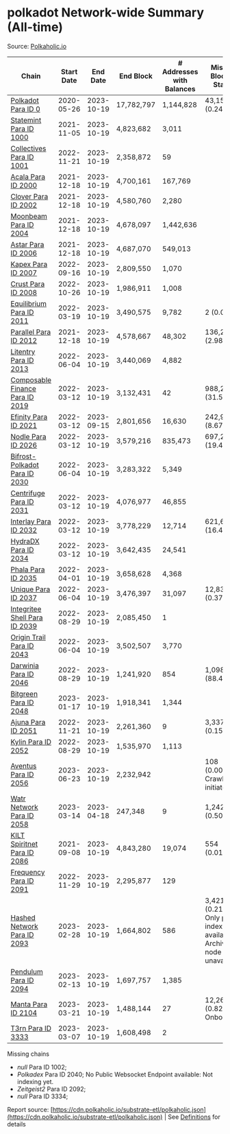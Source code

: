 # polkadot Network-wide Summary (All-time)

Source: [Polkaholic.io](https://polkaholic.io)


| Chain            | Start Date | End Date | End Block | # Addresses with Balances | Missing Blocks / Status |
| ---------------- | ---------- | ---------| --------- | ------------------------- | ----------------------- |
| [Polkadot Para ID 0](/polkadot/0-polkadot) | 2020-05-26 | 2023-10-19 | 17,782,797 |  1,144,828 | 43,158 (0.24%)  |
| [Statemint Para ID 1000](/polkadot/1000-statemint) | 2021-11-05 | 2023-10-19 | 4,823,682 |  3,011 |    |
| [Collectives Para ID 1001](/polkadot/1001-collectives) | 2022-11-21 | 2023-10-19 | 2,358,872 |  59 |    |
| [Acala Para ID 2000](/polkadot/2000-acala) | 2021-12-18 | 2023-10-19 | 4,700,161 |  167,769 |    |
| [Clover Para ID 2002](/polkadot/2002-clover) | 2021-12-18 | 2023-10-19 | 4,580,760 |  2,280 |    |
| [Moonbeam Para ID 2004](/polkadot/2004-moonbeam) | 2021-12-18 | 2023-10-19 | 4,678,097 |  1,442,636 |    |
| [Astar Para ID 2006](/polkadot/2006-astar) | 2021-12-18 | 2023-10-19 | 4,687,070 |  549,013 |    |
| [Kapex Para ID 2007](/polkadot/2007-kapex) | 2022-09-16 | 2023-10-19 | 2,809,550 |  1,070 |    |
| [Crust Para ID 2008](/polkadot/2008-crust) | 2022-10-26 | 2023-10-19 | 1,986,911 |  1,008 |    |
| [Equilibrium Para ID 2011](/polkadot/2011-equilibrium) | 2022-03-19 | 2023-10-19 | 3,490,575 |  9,782 | 2 (0.00%)  |
| [Parallel Para ID 2012](/polkadot/2012-parallel) | 2021-12-18 | 2023-10-19 | 4,578,667 |  48,302 | 136,280 (2.98%)  |
| [Litentry Para ID 2013](/polkadot/2013-litentry) | 2022-06-04 | 2023-10-19 | 3,440,069 |  4,882 |    |
| [Composable Finance Para ID 2019](/polkadot/2019-composable) | 2022-03-12 | 2023-10-19 | 3,132,431 |  42 | 988,228 (31.55%)  |
| [Efinity Para ID 2021](/polkadot/2021-efinity) | 2022-03-12 | 2023-09-15 | 2,801,656 |  16,630 | 242,949 (8.67%)  |
| [Nodle Para ID 2026](/polkadot/2026-nodle) | 2022-03-12 | 2023-10-19 | 3,579,216 |  835,473 | 697,249 (19.48%)  |
| [Bifrost-Polkadot Para ID 2030](/polkadot/2030-bifrost-dot) | 2022-06-04 | 2023-10-19 | 3,283,322 |  5,349 |    |
| [Centrifuge Para ID 2031](/polkadot/2031-centrifuge) | 2022-03-12 | 2023-10-19 | 4,076,977 |  46,855 |    |
| [Interlay Para ID 2032](/polkadot/2032-interlay) | 2022-03-12 | 2023-10-19 | 3,778,229 |  12,714 | 621,626 (16.45%)  |
| [HydraDX Para ID 2034](/polkadot/2034-hydradx) | 2022-03-12 | 2023-10-19 | 3,642,435 |  24,541 |    |
| [Phala Para ID 2035](/polkadot/2035-phala) | 2022-04-01 | 2023-10-19 | 3,658,628 |  4,368 |    |
| [Unique Para ID 2037](/polkadot/2037-unique) | 2022-06-04 | 2023-10-19 | 3,476,397 |  31,097 | 12,839 (0.37%)  |
| [Integritee Shell Para ID 2039](/polkadot/2039-integritee-shell) | 2022-08-29 | 2023-10-19 | 2,085,450 |  1 |    |
| [Origin Trail Para ID 2043](/polkadot/2043-origintrail) | 2022-06-04 | 2023-10-19 | 3,502,507 |  3,770 |    |
| [Darwinia Para ID 2046](/polkadot/2046-darwinia) | 2022-08-29 | 2023-10-19 | 1,241,920 |  854 | 1,098,047 (88.42%)  |
| [Bitgreen Para ID 2048](/polkadot/2048-bitgreen) | 2023-01-17 | 2023-10-19 | 1,918,341 |  1,344 |    |
| [Ajuna Para ID 2051](/polkadot/2051-ajuna) | 2022-11-21 | 2023-10-19 | 2,261,360 |  9 | 3,337 (0.15%)  |
| [Kylin Para ID 2052](/polkadot/2052-kylin) | 2022-08-29 | 2023-10-19 | 1,535,970 |  1,113 |    |
| [Aventus Para ID 2056](/polkadot/2056-aventus) | 2023-06-23 | 2023-10-19 | 2,232,942 |   | 108 (0.00%) Crawling initiated |
| [Watr Network Para ID 2058](/polkadot/2058-watr) | 2023-03-14 | 2023-04-18 | 247,348 |  9 | 1,242 (0.50%)  |
| [KILT Spiritnet Para ID 2086](/polkadot/2086-kilt) | 2021-09-08 | 2023-10-19 | 4,843,280 |  19,074 | 554 (0.01%)  |
| [Frequency Para ID 2091](/polkadot/2091-frequency) | 2022-11-29 | 2023-10-19 | 2,295,877 |  129 |    |
| [Hashed Network Para ID 2093](/polkadot/2093-hashed) | 2023-02-28 | 2023-10-19 | 1,664,802 |  586 | 3,421 (0.21%) Only partial index available: Archive node unavailable |
| [Pendulum Para ID 2094](/polkadot/2094-pendulum) | 2023-02-13 | 2023-10-19 | 1,697,757 |  1,385 |    |
| [Manta Para ID 2104](/polkadot/2104-manta) | 2023-03-21 | 2023-10-19 | 1,488,144 |  27 | 12,262 (0.82%) Onboarding |
| [T3rn Para ID 3333](/polkadot/3333-t3rn) | 2023-03-07 | 2023-10-19 | 1,608,498 |  2 |    |

Missing chains


* *null* Para ID 1002; 
* *Polkadex* Para ID 2040; No Public Websocket Endpoint available: Not indexing yet.
* *Zeitgeist2* Para ID 2092; 
* *null* Para ID 3334; 

Report source: [https://cdn.polkaholic.io/substrate-etl/polkaholic.json](https://cdn.polkaholic.io/substrate-etl/polkaholic.json) | See [Definitions](/DEFINITIONS.md) for details
